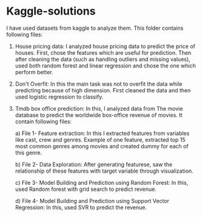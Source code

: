 # Kaggle-solutions

I have used datasets from kaggle to analyze them.
This folder contains following files:

1. House pricing data: I analyzed house pricing data to predict the price of houses. First, chose the features which are useful for prediction. Then after cleaning the data (such as handling outliers and missing values), used both random forest and linear regression and chose the one which perform better.

2. Don't Overfit: In this the main task was not to overfit the data while predicting because of high dimension. First cleaned the data and then used logistic regression to classify.

3. Tmdb box office prediction: In this, I analyzed data from The movie database to predict the worldwide box-office revenue of movies. It contain following files:
   
   a) File 1- Feature extraction: In this I extracted features from variables like cast, crew and genres. Example of one feature, extracted top 15 most common genres among movies and created dummy for each of this genre.
  
   b) File 2- Data Exploration: After generating featurese, saw the relationship of these features with target variable through visualization.
 
   c) File 3- Model Building and Prediction using Random Forest: In this, used Random forest with grid search to predict revenue.
  
   d) File 4- Model Building and Prediction using Support Vector Regression: In this, used SVR to predict the revenue.

